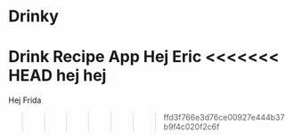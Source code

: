 # Drinky
Drink Recipe App
Hej Eric
<<<<<<< HEAD
hej hej 
=======
Hej Frida
>>>>>>> ffd3f766e3d76ce00927e444b37b9f4c020f2c6f
